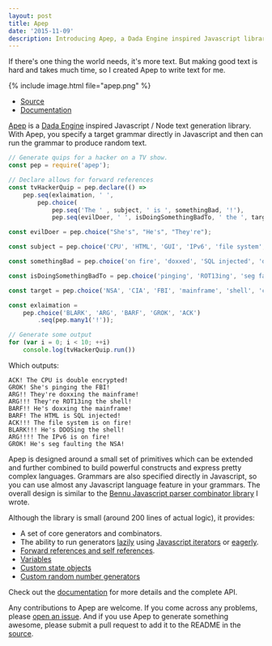 ```yaml
---
layout: post
title: Apep
date: '2015-11-09'
description: Introducing Apep, a Dada Engine inspired Javascript library for generating text from a grammar.
---
```

If there's one thing the world needs, it's more text. But making good text is hard and takes much time, so I created Apep to write text for me.

{% include image.html file="apep.png" %}
 
* [Source][src]
* [Documentation][docs]

[Apep][src] is a [Dada Engine][dada] inspired Javascript / Node text generation library. With Apep, you specify a target grammar directly in Javascript and then can run the grammar to produce random text.
 
```js
// Generate quips for a hacker on a TV show.
const pep = require('apep');

// Declare allows for forward references
const tvHackerQuip = pep.declare(() =>
    pep.seq(exlaimation, ' ',
        pep.choice(
            pep.seq('The ' , subject, ' is ', somethingBad, '!'),
            pep.seq(evilDoer, ' ', isDoingSomethingBadTo, ' the ', target, '!'))));

const evilDoer = pep.choice("She's", "He's", "They're");

const subject = pep.choice('CPU', 'HTML', 'GUI', 'IPv6', 'file system', 'ACL');

const somethingBad = pep.choice('on fire', 'doxxed', 'SQL injected', 'double encrypted');

const isDoingSomethingBadTo = pep.choice('pinging', 'ROT13ing', 'seg faulting', 'doxxing', 'DDOSing');

const target = pep.choice('NSA', 'CIA', 'FBI', 'mainframe', 'shell', 'cloud');

const exlaimation =
    pep.choice('BLARK', 'ARG', 'BARF', 'GROK', 'ACK')
        .seq(pep.many1('!'));

// Generate some output
for (var i = 0; i < 10; ++i)
    console.log(tvHackerQuip.run())
```

Which outputs:

```
ACK! The CPU is double encrypted!
GROK! She's pinging the FBI!
ARG!! They're doxxing the mainframe!
ARG!!! They're ROT13ing the shell!
BARF!! He's doxxing the mainframe!
BARF! The HTML is SQL injected!
ACK!!! The file system is on fire!
BLARK!!! He's DDOSing the shell!
ARG!!!! The IPv6 is on fire!
GROK! He's seg faulting the NSA!
``` 

Apep is designed around a small set of primitives which can be extended and further combined to build powerful constructs and express pretty complex languages. Grammars are also specified directly in Javascript, so you can use almost any Javascript language feature in your grammars. The overall design is similar to the [Bennu Javascript parser combinator library][bennu] I wrote. 

Although the library is small (around 200 lines of actual logic), it provides:

* A set of core generators and combinators.
* The ability to run generators [lazily](https://github.com/mattbierner/apep/wiki/API#beging-ud-random--mathrandom) using [Javascript iterators](https://developer.mozilla.org/en-US/docs/Web/JavaScript/Guide/Iterators_and_Generators) or [eagerly](https://github.com/mattbierner/apep/wiki/API#rung-ud-random--mathrandom).
* [Forward references and self references](https://github.com/mattbierner/apep/wiki/API#declaration).
* [Variables](https://github.com/mattbierner/apep/wiki/Variables) 
* [Custom state objects](https://github.com/mattbierner/apep/wiki/User-data) 
* [Custom random number generators](https://github.com/mattbierner/apep/wiki/Custom-random) 

Check out the [documentation][docs] for more details and the complete API.

Any contributions to Apep are welcome. If you come across any problems, please [open an issue](https://github.com/mattbierner/apep/issues). And if you use Apep to generate something awesome, please submit a pull request to add it to the README in the [source][src].


[src]: https://github.com/mattbierner/apep
[issues]: https://github.com/mattbierner/apep/issues
[docs]: https://github.com/mattbierner/apep/wiki
[bennu]: http://bennu-js.com/

[dada]: http://dev.null.org/dadaengine/